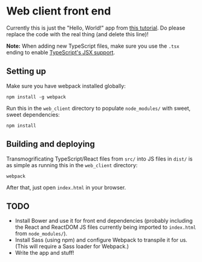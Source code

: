 # Web client front end

Currently this is just the "Hello, World!" app from [this tutorial](https://www.typescriptlang.org/docs/handbook/react-&-webpack.html). Do please replace the code with the real thing (and delete this line)!

**Note:** When adding new TypeScript files, make sure you use the `.tsx` ending to enable [TypeScript's JSX support](https://www.typescriptlang.org/docs/handbook/jsx.html).

## Setting up

Make sure you have webpack installed globally:
```
npm install -g webpack
```

Run this in the `web_client` directory to populate `node_modules/` with sweet, sweet dependencies:
```
npm install
```

## Building and deploying

Transmogrificating TypeScript/React files from `src/` into JS files in `dist/` is as simple as running this in the `web_client` directory:
```
webpack
```

After that, just open `index.html` in your browser.

## TODO
- Install Bower and use it for front end dependencies (probably including the React and ReactDOM JS files currently being imported to `index.html` from `node_modules/`).
- Install Sass (using npm) and configure Webpack to transpile it for us. (This will require a Sass loader for Webpack.)
- Write the app and stuff!
